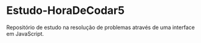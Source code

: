 # Estudo-HoraDeCodar5
Repositório de estudo na resolução de problemas através de uma interface em JavaScript. 
